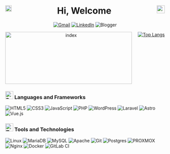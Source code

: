 <div align="center" >

<h1 style="display: flex; justify-content: space-between;">
    <img src="https://user-images.githubusercontent.com/74038190/212284087-bbe7e430-757e-4901-90bf-4cd2ce3e1852.gif" alt="Welcome" width="20" height="20" />
    Hi, Welcome
    <img src="https://user-images.githubusercontent.com/74038190/214644152-52f47eb3-5e31-4f47-8758-05c9468d5596.gif" alt="Welcome" width="25" height="25" />
</h1>

[![Gmail](https://img.shields.io/badge/Gmail-D14836?style=for-the-badge&logo=gmail&logoColor=white)](mailto:daqm3d@gmail.com)
[![LinkedIn](https://img.shields.io/badge/linkedin-%230077B5.svg?style=for-the-badge&logo=linkedin&logoColor=white)](https://www.linkedin.com/in/daqm3d)
![Blogger](https://img.shields.io/badge/Blogger-FF5722?style=for-the-badge&logo=blogger&logoColor=white)

<div style="display: flex; justify-content: space-between;">
    <img src="https://user-images.githubusercontent.com/74038190/213910845-af37a709-8995-40d6-be59-724526e3c3d7.gif" alt="index" width="400" height="165">
    <a href="https://github.com/daqm3d/github-readme-stats">
        <img src="https://github-readme-stats.vercel.app/api/top-langs/?username=daqm3d&layout=compact&theme=vue-dark" alt="Top Langs">
    </a>
</div>

</div>

### <img src="https://raw.githubusercontent.com/Tarikul-Islam-Anik/Telegram-Animated-Emojis/main/Objects/Books.webp" alt="Books" width="25" height="25" /> Languages and Frameworks
![HTML5](https://img.shields.io/badge/-HTML5-E34F26?style=flat&logo=html5&logoColor=white)
![CSS3](https://img.shields.io/badge/-CSS3-1572B6?style=flat&logo=css3)
![JavaScript](https://img.shields.io/badge/-JavaScript-black?style=flat&logo=Javascript)
![PHP](https://img.shields.io/badge/PHP-%23777BB4.svg?style=flat&logo=php&logoColor=white)
![WordPress](https://img.shields.io/badge/-WordPress-blue?style=flat&logo=wordpress)
![Laravel](https://img.shields.io/badge/Laravel-%23FF2D20.svg?style=flat&logo=Laravel&logoColor=white)
![Astro](https://img.shields.io/badge/Astro-%232C2052.svg?style=flat&logo=Astro&logoColor=white)
![Vue.js](https://img.shields.io/badge/Vuejs-%2335495e?style=flat&logo=vuedotjs)

### <img src="https://raw.githubusercontent.com/Tarikul-Islam-Anik/Telegram-Animated-Emojis/main/Objects/Toolbox.webp" alt="Toolbox" width="25" height="25" /> Tools and Technologies 
![Linux](https://img.shields.io/badge/Linux-FCC624?style=flat&logo=linux&logoColor=black)
![MariaDB](https://img.shields.io/badge/MariaDB-003545?style=flat&logo=Mariadb)
![MySQL](https://img.shields.io/badge/Mysql-4479A1?style=flat&logo=Mysql&logoColor=white)
![Apache](https://img.shields.io/badge/Apache-D22128?style=flat&logo=Apache)
![Git](https://img.shields.io/badge/Git-%23F05033?style=flat&logo=Git&logoColor=white)
![Postgres](https://img.shields.io/badge/Postgres-%23316192?style=flat&logo=Postgresql&logoColor=white)
![PROXMOX](https://img.shields.io/badge/Proxmox-E57000?style=flat&logo=Proxmox&logoColor=white)
![Nginx](https://img.shields.io/badge/nginx-%23009639?style=flat&logo=nginx&logoColor=white)
![Docker](https://img.shields.io/badge/Docker-%230db7ed?style=flat&logo=docker&logoColor=white)
![GitLab CI](https://img.shields.io/badge/gitlab%20ci-FC6D26?style=flat&logo=gitlab&logoColor=white)

<!--
logos: https://simpleicons.org/?q=proxmox
Badges: https://github.com/Ileriayo/markdown-badges
Gif: https://github.com/Anmol-Baranwal/Cool-GIFs-For-GitHub/tree/main?tab=readme-ov-file#welcome   https://telegram-animated-emojis.vercel.app/

### <img src="https://raw.githubusercontent.com/Tarikul-Islam-Anik/Telegram-Animated-Emojis/main/Objects/Card%20Index%20Dividers.webp" alt="Card Index Dividers" width="25" height="25" /> Hosting
![Github Pages](https://img.shields.io/badge/github%20pages-121013?style=for-the-badge&logo=github&logoColor=white)
![Heroku](https://img.shields.io/badge/heroku-%23430098.svg?style=for-the-badge&logo=heroku&logoColor=white)
![Vercel](https://img.shields.io/badge/vercel-%23000000.svg?style=for-the-badge&logo=vercel&logoColor=white)


![GitLab](https://img.shields.io/badge/gitlab-%23181717.svg?style=for-the-badge&logo=gitlab&logoColor=white)
![GitHub](https://img.shields.io/badge/github-%23121011.svg?style=for-the-badge&logo=github&logoColor=white)
![NPM](https://img.shields.io/badge/NPM-%23CB3837.svg?style=for-the-badge&logo=npm&logoColor=white)
[![Nodejs](https://img.shields.io/badge/-Nodejs-green?style=flat&logo=Node.js&link=https://github.com/BRdhanani)](https://github.com/BRdhanani) 
[![JSON](https://img.shields.io/badge/-json-02569B?style=flat&logo=json&link=https://github.com/BRdhanani)](https://github.com/BRdhanani)
[![MongoDB](https://img.shields.io/badge/-MongoDB-FCA121?style=flat&logo=mongodb&link=https://github.com/BRdhanani)](https://gitlab.com/BRdhanani) 
![SQLite](https://img.shields.io/badge/sqlite-%2307405e.svg?style=for-the-badge&logo=sqlite&logoColor=white)
![RabbitMQ](https://img.shields.io/badge/Rabbitmq-FF6600?style=for-the-badge&logo=rabbitmq&logoColor=white)

[![Github stats](https://github-readme-stats.vercel.app/api?username=daqm3d&show_icons=true&include_all_commits=true&theme=vue-dark)](https://github.com/daqm3d/github-readme-stats)

#### <img src="https://raw.githubusercontent.com/Tarikul-Islam-Anik/Telegram-Animated-Emojis/main/Objects/Newspaper.webp" alt="Newspaper" width="25" height="25" /> Top Posth

#### <img src="https://raw.githubusercontent.com/Tarikul-Islam-Anik/Telegram-Animated-Emojis/main/Objects/Megaphone.webp" alt="Megaphone" width="25" height="25" /> Top Repositories
<a href="https://github.com/daqm3d/PracticasCode">
  <img align="center" src="https://github-readme-stats.vercel.app/api/pin/?username=daqm3d&repo=PracticasCode&theme=vue-dark" />
</a>
-->
